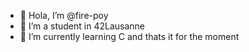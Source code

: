 - 👋 Hola, I’m @fire-poy
- 👀 I’m a student in 42Lausanne
- 🌱 I’m currently learning C
and thats it for the moment
<!---
fire-poy/fire-poy is a ✨ special ✨ repository because its `README.md` (this file) appears on your GitHub profile.
You can click the Preview link to take a look at your changes.
--->
